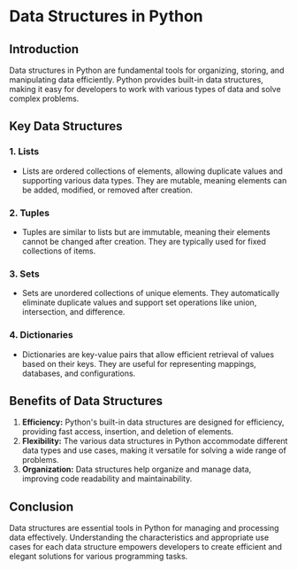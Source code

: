 # Data Structures in Python

## Introduction

Data structures in Python are fundamental tools for organizing, storing, and manipulating data efficiently. Python provides built-in data structures, making it easy for developers to work with various types of data and solve complex problems.

## Key Data Structures

### 1. Lists

+ Lists are ordered collections of elements, allowing duplicate values and supporting various data types. They are mutable, meaning elements can be added, modified, or removed after creation.

### 2. Tuples

+ Tuples are similar to lists but are immutable, meaning their elements cannot be changed after creation. They are typically used for fixed collections of items.

### 3. Sets

+ Sets are unordered collections of unique elements. They automatically eliminate duplicate values and support set operations like union, intersection, and difference.

### 4. Dictionaries

+ Dictionaries are key-value pairs that allow efficient retrieval of values based on their keys. They are useful for representing mappings, databases, and configurations.

## Benefits of Data Structures

1. **Efficiency:** Python's built-in data structures are designed for efficiency, providing fast access, insertion, and deletion of elements.
1. **Flexibility:** The various data structures in Python accommodate different data types and use cases, making it versatile for solving a wide range of problems.
1. **Organization:** Data structures help organize and manage data, improving code readability and maintainability.

## Conclusion

Data structures are essential tools in Python for managing and processing data effectively. Understanding the characteristics and appropriate use cases for each data structure empowers developers to create efficient and elegant solutions for various programming tasks.
